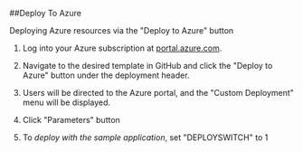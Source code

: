 ##Deploy To Azure

Deploying Azure resources via the "Deploy to Azure" button


1. Log into your Azure subscription at [portal.azure.com](https://portal.azure.com).  
2. Navigate to the desired template in GitHub and click the "Deploy to Azure" button under the deployment header.  

3. Users will be directed to the Azure portal, and the "Custom Deployment" menu will be displayed.  
 
4. Click "Parameters" button
 1. To _deploy with the sample application_, set "DEPLOYSWITCH" to 1
